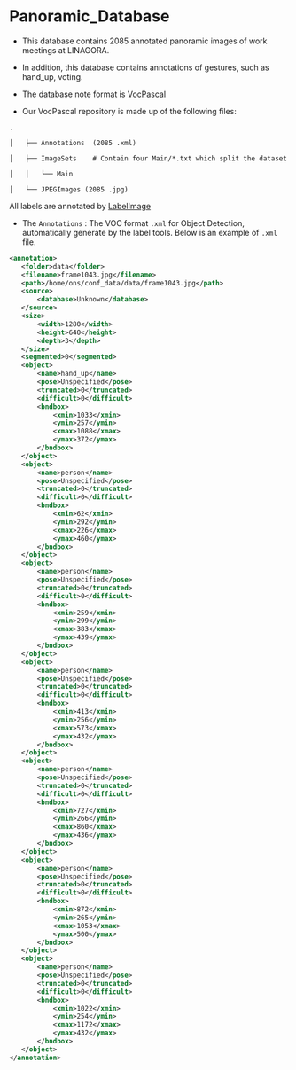 # Panoramic_Database

* This database contains 2085 annotated panoramic images of work meetings at LINAGORA.

* In addition, this database contains annotations of gestures, such as hand_up, voting.

* The database note format is [VocPascal](https://medium.com/towards-artificial-intelligence/understanding-coco-and-pascal-voc-annotations-for-object-detection-bb8ffbbb36e3)

* Our VocPascal repository is made up of the following files:

 ```
 .

 │   ├── Annotations  (2085 .xml)

 │   ├── ImageSets    # Contain four Main/*.txt which split the dataset

 │   │   └── Main    

 │   └── JPEGImages (2085 .jpg)
 ```

All labels are annotated by [LabelImage](https://github.com/tzutalin/labelImg)

* The `Annotations` : The VOC format `.xml` for Object Detection, automatically generate by the label tools. Below is an example of `.xml` file.

 ```xml
<annotation>
	<folder>data</folder>
	<filename>frame1043.jpg</filename>
	<path>/home/ons/conf_data/data/frame1043.jpg</path>
	<source>
		<database>Unknown</database>
	</source>
	<size>
		<width>1280</width>
		<height>640</height>
		<depth>3</depth>
	</size>
	<segmented>0</segmented>
	<object>
		<name>hand_up</name>
		<pose>Unspecified</pose>
		<truncated>0</truncated>
		<difficult>0</difficult>
		<bndbox>
			<xmin>1033</xmin>
			<ymin>257</ymin>
			<xmax>1088</xmax>
			<ymax>372</ymax>
		</bndbox>
	</object>
	<object>
		<name>person</name>
		<pose>Unspecified</pose>
		<truncated>0</truncated>
		<difficult>0</difficult>
		<bndbox>
			<xmin>62</xmin>
			<ymin>292</ymin>
			<xmax>226</xmax>
			<ymax>460</ymax>
		</bndbox>
	</object>
	<object>
		<name>person</name>
		<pose>Unspecified</pose>
		<truncated>0</truncated>
		<difficult>0</difficult>
		<bndbox>
			<xmin>259</xmin>
			<ymin>299</ymin>
			<xmax>383</xmax>
			<ymax>439</ymax>
		</bndbox>
	</object>
	<object>
		<name>person</name>
		<pose>Unspecified</pose>
		<truncated>0</truncated>
		<difficult>0</difficult>
		<bndbox>
			<xmin>413</xmin>
			<ymin>256</ymin>
			<xmax>573</xmax>
			<ymax>432</ymax>
		</bndbox>
	</object>
	<object>
		<name>person</name>
		<pose>Unspecified</pose>
		<truncated>0</truncated>
		<difficult>0</difficult>
		<bndbox>
			<xmin>727</xmin>
			<ymin>266</ymin>
			<xmax>860</xmax>
			<ymax>436</ymax>
		</bndbox>
	</object>
	<object>
		<name>person</name>
		<pose>Unspecified</pose>
		<truncated>0</truncated>
		<difficult>0</difficult>
		<bndbox>
			<xmin>872</xmin>
			<ymin>265</ymin>
			<xmax>1053</xmax>
			<ymax>500</ymax>
		</bndbox>
	</object>
	<object>
		<name>person</name>
		<pose>Unspecified</pose>
		<truncated>0</truncated>
		<difficult>0</difficult>
		<bndbox>
			<xmin>1022</xmin>
			<ymin>254</ymin>
			<xmax>1172</xmax>
			<ymax>432</ymax>
		</bndbox>
	</object>
</annotation>
 ```
